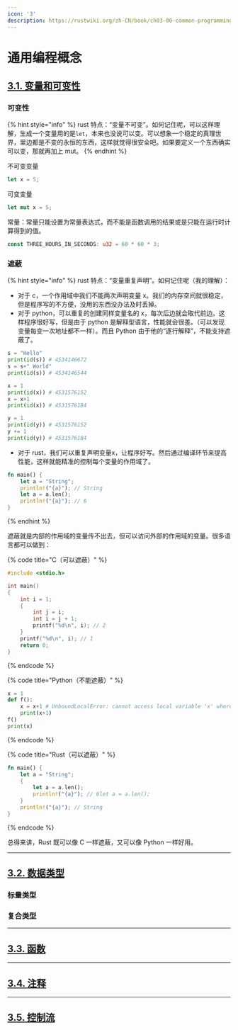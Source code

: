 ```yaml
---
icon: '3'
description: https://rustwiki.org/zh-CN/book/ch03-00-common-programming-concepts.html
---
```


# 通用编程概念

## [**3.1.** 变量和可变性](https://rustwiki.org/zh-CN/book/ch03-01-variables-and-mutability.html)

### 可变性

{% hint style="info" %}
rust 特点：“变量不可变”。如何记住呢，可以这样理解，生成一个变量用的是`let`，本来也没说可以变。可以想象一个稳定的真理世界，里边都是不变的永恒的东西，这样就觉得很安全吧。如果要定义一个东西确实可以变，那就再加上 mut。
{% endhint %}

不可变变量

```rust
let x = 5;
```

可变变量

```rust
let mut x = 5;
```

常量：常量只能设置为常量表达式，而不能是函数调用的结果或是只能在运行时计算得到的值。

```rust
const THREE_HOURS_IN_SECONDS: u32 = 60 * 60 * 3;
```

### 遮蔽

{% hint style="info" %}
rust 特点：“变量重复声明”。如何记住呢（我的理解）：

* 对于 c，一个作用域中我们不能两次声明变量 x。我们的内存空间就很稳定，但是程序写的不方便，没用的东西没办法及时丢掉。
* 对于 python，可以重复的创建同样变量名的 x，每次后边就会取代前边。这样程序很好写，但是由于 python 是解释型语言，性能就会很差。（可以发现变量每变一次地址都不一样）。而且 Python 由于他的“逐行解释”，不能支持遮蔽了。

```python
s = "Hello"
print(id(s)) # 4534146672
s = s+" World"
print(id(s)) # 4534146544

x = 1
print(id(x)) # 4531576152
x = x+1
print(id(x)) # 4531576184

y = 1
print(id(y)) # 4531576152
y += 1
print(id(y)) # 4531576184
```

* 对于 rust，我们可以重复声明变量x，让程序好写。然后通过编译环节来提高性能，这样就能精准的控制每个变量的作用域了。

```rust
fn main() {
    let a = "String";
    println!("{a}"); // String
    let a = a.len();
    println!("{a}"); // 6
}
```
{% endhint %}

遮蔽就是内部的作用域的变量传不出去，但可以访问外部的作用域的变量。很多语言都可以做到：

{% code title="C（可以遮蔽）" %}
```c
#include <stdio.h>

int main()
{
    int i = 1;
    {
        int j = i;
        int i = j + 1;
        printf("%d\n", i); // 2
    }
    printf("%d\n", i); // 1
    return 0;
}
```
{% endcode %}

{% code title="Python（不能遮蔽）" %}
```python
x = 1
def f():
    x = x+1 # UnboundLocalError: cannot access local variable 'x' where it is not associated with a value
    print(x+1)
f()
print(x)
```
{% endcode %}

{% code title="Rust（可以遮蔽）" %}
```rust
fn main() {
    let a = "String";
    {
        let a = a.len();
        println!("{a}"); // 6let a = a.len();
    }
    println!("{a}"); // String
}
```
{% endcode %}

总得来讲，Rust 既可以像 C 一样遮蔽，又可以像 Python 一样好用。

***

## [**3.2.** 数据类型](https://rustwiki.org/zh-CN/book/ch03-02-data-types.html)

### 标量类型

### 复合类型







***

## [**3.3.** 函数](https://rustwiki.org/zh-CN/book/ch03-03-how-functions-work.html)



***

## [**3.4.** 注释](https://rustwiki.org/zh-CN/book/ch03-04-comments.html)



***

## [**3.5.** 控制流](https://rustwiki.org/zh-CN/book/ch03-05-control-flow.html)





